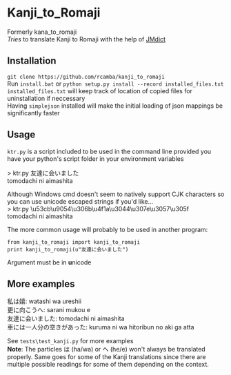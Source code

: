 ﻿# Kanji\_to\_Romaji #
Formerly kana\_to\_romaji  
*Tries* to translate Kanji to Romaji with the help of [JMdict](http://www.edrdg.org/jmdict/edict_doc.html)

## Installation ##
`git clone https://github.com/rcamba/kanji_to_romaji`  
Run `install.bat` or `python setup.py install --record installed_files.txt`  
`installed_files.txt` will keep track of location of copied files for uninstallation if neccessary  
Having `simplejson` installed will make the initial loading of json mappings be significantly faster


## Usage ##
`ktr.py` is a script included to be used in the command line provided you have your python's script folder in your environment variables  

\> ktr.py 友達に会いました  
tomodachi ni aimashita


Although Windows cmd doesn't seem to natively support CJK characters so you can use unicode escaped strings if you'd like...  
\> ktr.py \u53cb\u9054\u306b\u4f1a\u3044\u307e\u3057\u305f  
tomodachi ni aimashita


The more common usage will probably to be used in another program:  
```
from kanji_to_romaji import kanji_to_romaji  
print kanji_to_romaji(u"友達に会いました")  
```
Argument must be in **u**nicode  


## More examples ##
私は嬉: watashi wa ureshii  
更に向こうへ: sarani mukou e  
友達に会いました: tomodachi ni aimashita  
車には一人分の空きがあった: kuruma ni wa hitoribun no aki ga atta  

See `tests\test_kanji.py` for more examples  
**Note**: The particles は (ha/wa) or へ (he/e) won't always be translated properly. 
Same goes for some of the Kanji translations since there are multiple possible readings for some of them depending on the context.